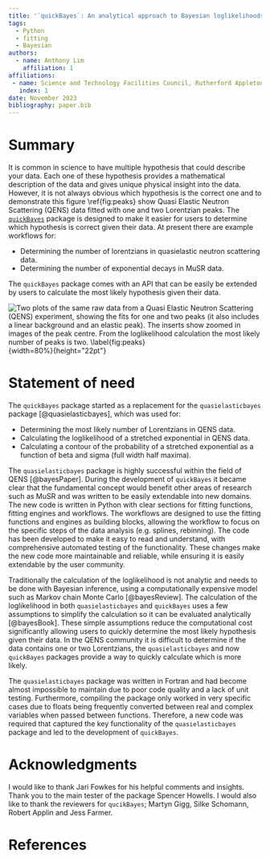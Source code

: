 ```yaml
---
title: '`quickBayes`: An analytical approach to Bayesian loglikelihoods'
tags:
  - Python
  - fitting
  - Bayesian
authors:
  - name: Anthony Lim
    affiliation: 1
affiliations:
 - name: Science and Technology Facilities Council, Rutherford Appleton Laboratory, Harwell Campus, Didcot, Oxfordshire, OX11 0QX
   index: 1
date: November 2023
bibliography: paper.bib
---
```


# Summary

It is common in science to have multiple hypothesis that could describe your data.
Each one of these hypothesis provides a mathematical description of the data and gives unique physical insight into the data.
However, it is not always obvious which hypothesis is the correct one and to demonstrate this figure \ref{fig:peaks} show Quasi Elastic Neutron Scattering (QENS) data fitted with one and two Lorentzian peaks.
The [`quickBayes`](https://quickbayes.readthedocs.io/en/latest/) package is designed to make it easier for users to determine which hypothesis is correct given their data.
At present there are example workflows for:

-	Determining the number of lorentzians in quasielastic neutron scattering data.
-	Determining the number of exponential decays in MuSR data.

The `quickBayes` package comes with an API that can be easily be extended by users to calculate the most likely hypothesis given their data.

![ Two plots of the same raw data from a Quasi Elastic Neutron Scattering (QENS) experiment, showing the fits for one and two peaks (it also includes a linear background and an elastic peak).
The inserts show zoomed in images of the peak centre.
From the loglikelihood calculation the most likely number of peaks is two. \label{fig:peaks} ](figures/peaks.png){width=80%}{height="22pt"}


# Statement of need

The `quickBayes` package started as a replacement for the `quasielasticbayes` package [@quasielasticbayes], which was used for:

- Determining the most likely number of Lorentzians in QENS data.
- Calculating the loglikelihood of a stretched exponential in QENS data.
- Calculating a contour of the probability of a stretched exponential as a function of beta and sigma (full width half maxima).

The `quasielasticbayes` package is highly successful within the field of QENS [@bayesPaper].
During the development of `quickBayes` it became clear that the fundamental concept would benefit other areas of research such as MuSR and was written to be easily extendable into new domains.
The new code is written in Python with clear sections for fitting functions, fitting engines and workflows.
The workflows are designed to use the fitting functions and engines as building blocks, allowing the workflow to focus on the specific steps of the data analysis (e.g. splines, rebinning).
The code has been developed to make it easy to read and understand, with comprehensive automated testing of the functionality.
These changes make the new code more maintainable and reliable, while ensuring it is easily extendable by the user community.

Traditionally the calculation of the loglikelihood is not analytic and needs to be done with Bayesian inference, using a computationally expensive model such as Markov chain Monte Carlo [@bayesReview].
The calculation of the loglikelihood in both `quasielasticbayes` and `quickBayes` uses a few assumptions to simplify the calculation so it can be evaluated analytically [@bayesBook].
These simple assumptions reduce the computational cost significantly allowing users to quickly determine the most likely hypothesis given their data.
In the QENS community it is difficult to determine if the data contains one or two Lorentzians, the `quasielasticbayes` and now `quickBayes` packages provide a way to quickly calculate which is more likely.

The `quasielasticbayes` package was written in Fortran and had become almost impossible to maintain due to poor code quality and a lack of unit testing.
Furthermore, compiling the package only worked in very specific cases due to floats being frequently converted between real and complex variables when passed between functions.
Therefore, a new code was required that captured the key functionality of the `quasielasticbayes` package and led to the development of `quickBayes`.


# Acknowledgments

I would like to thank Jari Fowkes for his helpful comments and insights.
Thank you to the main tester of the package Spencer Howells.
I would also like to thank the reviewers for `qucikBayes`; Martyn Gigg, Silke Schomann, Robert Applin and Jess Farmer.  

# References
